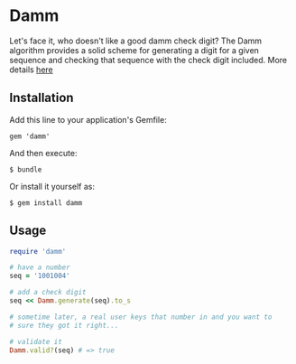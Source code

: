 # Damm
Let's face it, who doesn't like a good damm check digit? The Damm algorithm provides
a solid scheme for generating a digit for a given sequence and checking that 
sequence with the check digit included. More details [here](http://en.wikipedia.org/wiki/Damm_algorithm)

## Installation

Add this line to your application's Gemfile:

```
gem 'damm'
```

And then execute:

```
$ bundle
```

Or install it yourself as:

```
$ gem install damm
```

## Usage


```ruby
require 'damm'

# have a number
seq = '1001004'

# add a check digit
seq << Damm.generate(seq).to_s

# sometime later, a real user keys that number in and you want to 
# sure they got it right...

# validate it
Damm.valid?(seq) # => true
```

